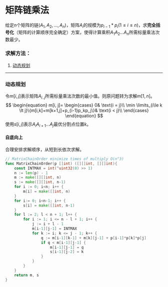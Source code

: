 # 矩阵链乘法

给定$n$个矩阵的链($A_1, A_2, ..., A_n$)，矩阵$A_i$的规模为$p_{i-1}*p_i(1 \le i \le n)$，求**完全括号化**（矩阵的计算顺序完全确定）方案，使得计算乘积$A_1A_2...A_n$所需标量乘法次数最少。

### 求解方法：

1. [动态规划](动态规划.md)

---

### 动态规划

令$m[i, j]$表示矩阵$A_{i..j}$所需标量乘法次数的最小值。则原问题转为求解$m[1, n]$。
$$
\begin{equation}
m[i, j]=
\begin{cases}
0& \text{i = j}\\
\min \limits_{i\le k \lt j}\{m[i,k]+m[k+1,j]+p_{i-1}p_kp_j\}& \text{i < j}\\
\end{cases}
\end{equation}
$$
使用$s[i, j]$表示$A_iA_{i+1}...A_j$最优分割点位置$k$。

#### 自底向上

合理安排求解顺序，从短到长依次求解。

```go
// MatrixChainOrder minimize times of multiply O(n^3)
func MatrixChainOrder(p []int) ([][]int, [][]int){
	const INTMAX = int(^uint32(0) >> 1)
	n := len(p) - 1
	m := make([][]int, n)
	s := make([][]int, n-1)
	for i := 0; i<n; i++ {
		m[i] = make([]int, n)
	}
	for i:= 0; i<n-1; i++ {
		s[i] = make([]int, n-1)
	}
	for l := 2; l < n + 1; l++ {
		for i := 1; i <= n - l + 1; i++ {
			j := i + l - 1
			m[i-1][j-1] = INTMAX
			for k := i; k <= j - 1; k++ {
				q := m[i-1][k-1] + m[k][j-1] + p[i-1]*p[k]*p[j]
				if q < m[i-1][j-1] {
					m[i-1][j-1] = q
					s[i-1][j-2] = k
				}
			}
		}
	}
	return m, s
}
```

